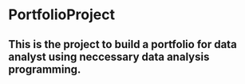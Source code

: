 # PortfolioProject
## This is the project to build a portfolio for data analyst using neccessary data analysis programming.
